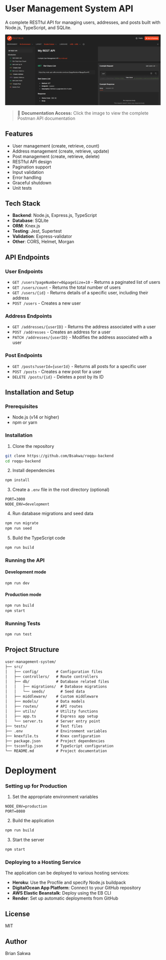 # User Management System API

A complete RESTful API for managing users, addresses, and posts built with Node.js, TypeScript, and SQLite.

[![API Documentation](public/postman.png "Click to View API Documentation")](https://documenter.getpostman.com/view/32091073/2sAYdkGouk)

> 📘 **Documentation Access:** Click the image to view the complete Postman API documentation

## Features

- User management (create, retrieve, count)
- Address management (create, retrieve, update)
- Post management (create, retrieve, delete)
- RESTful API design
- Pagination support
- Input validation
- Error handling
- Graceful shutdown
- Unit tests

## Tech Stack

- **Backend**: Node.js, Express.js, TypeScript
- **Database**: SQLite
- **ORM**: Knex.js
- **Testing**: Jest, Supertest
- **Validation**: Express-validator
- **Other**: CORS, Helmet, Morgan

## API Endpoints

### User Endpoints
- `GET /users?pageNumber=0&pageSize=10` - Returns a paginated list of users
- `GET /users/count` - Returns the total number of users
- `GET /users/{id}` - Returns details of a specific user, including their address
- `POST /users` - Creates a new user

### Address Endpoints
- `GET /addresses/{userID}` - Returns the address associated with a user
- `POST /addresses` - Creates an address for a user
- `PATCH /addresses/{userID}` - Modifies the address associated with a user

### Post Endpoints
- `GET /posts?userId={userId}` - Returns all posts for a specific user
- `POST /posts` - Creates a new post for a user
- `DELETE /posts/{id}` - Deletes a post by its ID

## Installation and Setup

### Prerequisites
- Node.js (v14 or higher)
- npm or yarn

### Installation

1. Clone the repository
```bash
git clone https://github.com/Bsakwa/roqqu-backend
cd roqqu-backend
```

2. Install dependencies
```bash
npm install
```

3. Create a `.env` file in the root directory (optional)
```
PORT=3000
NODE_ENV=development
```

4. Run database migrations and seed data
```bash
npm run migrate
npm run seed
```

5. Build the TypeScript code
```bash
npm run build
```

### Running the API

#### Development mode
```bash
npm run dev
```

#### Production mode
```bash
npm run build
npm start
```

### Running Tests
```bash
npm run test
```

## Project Structure

```
user-management-system/
├── src/
│   ├── config/        # Configuration files
│   ├── controllers/   # Route controllers
│   ├── db/            # Database related files
│   │   ├── migrations/  # Database migrations
│   │   └── seeds/       # Seed data
│   ├── middleware/    # Custom middleware
│   ├── models/        # Data models
│   ├── routes/        # API routes
│   ├── utils/         # Utility functions
│   ├── app.ts         # Express app setup
│   └── server.ts      # Server entry point
├── tests/             # Test files
├── .env               # Environment variables
├── knexfile.ts        # Knex configuration
├── package.json       # Project dependencies
├── tsconfig.json      # TypeScript configuration
└── README.md          # Project documentation
```

# Deployment

### Setting up for Production

1. Set the appropriate environment variables
```
NODE_ENV=production
PORT=8080
```

2. Build the application
```bash
npm run build
```

3. Start the server
```bash
npm start
```

### Deploying to a Hosting Service

The application can be deployed to various hosting services:

- **Heroku**: Use the Procfile and specify Node.js buildpack
- **DigitalOcean App Platform**: Connect to your GitHub repository
- **AWS Elastic Beanstalk**: Deploy using the EB CLI
- **Render**: Set up automatic deployments from GitHub

## License

MIT

## Author

Brian Sakwa
